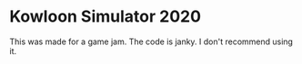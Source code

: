 Kowloon Simulator 2020
======================

This was made for a game jam. The code is janky. I don't recommend using it.
